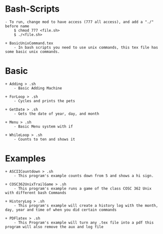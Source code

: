 # Bash-Scripts
    - To run, change mod to have access (777 all access), and add a "./" before name
        $ chmod 777 <file.sh>
        $ ./<file.sh> 

    + BasicUnixCommand.tex
        - In bash scripts you need to use unix commands, this tex file has some basic unix commands.

# Basic
    + Adding > .sh
        - Basic Adding Machine

    + ForLoop > .sh
        - Cycles and prints the pets 

    + GetDate > .sh
        - Gets the date of year, day, and month

    + Menu > .sh
        - Basic Menu system with if
    
    + WhileLoop > .sh
        - Counts to ten and shows it

# Examples
    + ASCIICountdown > .sh
        - This program's example counts down from 5 and shows a hi sign.

    + COSC362UnixTrailGame > .sh
        - This program's example runs a game of the class COSC 362 Unix with different bash Commands
    
    + HistoryLog > .sh
        - This program's example will create a history log with the month, day, year and time of when you did certain commands
    
    + PDFlatex > .sh
        - This Program's example will turn any .tex file into a pdf this program will also remove the aux and log file